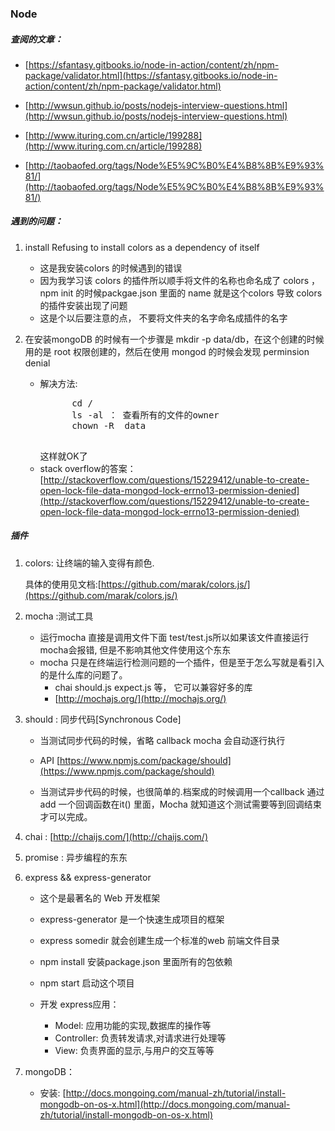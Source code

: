 ### Node

##### 查阅的文章：

* [https://sfantasy.gitbooks.io/node-in-action/content/zh/npm-package/validator.html](https://sfantasy.gitbooks.io/node-in-action/content/zh/npm-package/validator.html)

* [http://wwsun.github.io/posts/nodejs-interview-questions.html](http://wwsun.github.io/posts/nodejs-interview-questions.html)

* [http://www.ituring.com.cn/article/199288](http://www.ituring.com.cn/article/199288)

* [http://taobaofed.org/tags/Node%E5%9C%B0%E4%B8%8B%E9%93%81/](http://taobaofed.org/tags/Node%E5%9C%B0%E4%B8%8B%E9%93%81/)

##### 遇到的问题：

1. install Refusing to install colors as a dependency of itself

	* 这是我安装colors 的时候遇到的错误
	* 因为我学习该 colors 的插件所以顺手将文件的名称也命名成了 colors ，npm init 的时候packgae.json 里面的 name 就是这个colors 导致 colors 的插件安装出现了问题
	* 这是个以后要注意的点， 不要将文件夹的名字命名成插件的名字
	
2. 在安装mongoDB 的时候有一个步骤是 mkdir -p data/db，在这个创建的时候用的是 root 权限创建的，然后在使用 mongod 的时候会发现 perminsion denial  

	* 解决方法: 
		<pre>
			cd /
			ls -al ： 查看所有的文件的owner
			chown -R <your name> data
		</pre>
		这样就OK了
	* stack overflow的答案：[http://stackoverflow.com/questions/15229412/unable-to-create-open-lock-file-data-mongod-lock-errno13-permission-denied](http://stackoverflow.com/questions/15229412/unable-to-create-open-lock-file-data-mongod-lock-errno13-permission-denied)

##### 插件

1. colors: 让终端的输入变得有颜色.

	具体的使用见文档:[https://github.com/marak/colors.js/](https://github.com/marak/colors.js/)
	
2. mocha :测试工具

	* 运行mocha  直接是调用文件下面 test/test.js所以如果该文件直接运行mocha会报错, 但是不影响其他文件使用这个东东
	* mocha 只是在终端运行检测问题的一个插件，但是至于怎么写就是看引入的是什么库的问题了。
		* chai should.js expect.js 等， 它可以兼容好多的库
		* [http://mochajs.org/](http://mochajs.org/)

3. should : 同步代码[Synchronous Code]
	* 当测试同步代码的时候，省略 callback mocha 会自动逐行执行
	* API [https://www.npmjs.com/package/should](https://www.npmjs.com/package/should)
	
	* 当测试异步代码的时候，也很简单的.档案成的时候调用一个callback 通过 add 一个回调函数在it() 里面，Mocha 就知道这个测试需要等到回调结束才可以完成。
	
4. chai : [http://chaijs.com/](http://chaijs.com/)
5. promise : 异步编程的东东



6. express && express-generator

	* 这个是最著名的 Web 开发框架
	* express-generator 是一个快速生成项目的框架
	
	* express somedir 就会创建生成一个标准的web 前端文件目录
	* npm install 安装package.json 里面所有的包依赖
	* npm start 启动这个项目 
	
	* 开发 express应用：
		* Model: 应用功能的实现,数据库的操作等
		* Controller: 负责转发请求,对请求进行处理等
		* View: 负责界面的显示,与用户的交互等等
		
7. mongoDB：
	
	* 安装: [http://docs.mongoing.com/manual-zh/tutorial/install-mongodb-on-os-x.html](http://docs.mongoing.com/manual-zh/tutorial/install-mongodb-on-os-x.html)
	
		
	






